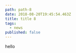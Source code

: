 ```yaml
---
path: path-8
date: 2018-08-20T19:45:54.463Z
title: title 8
tags:
  - news
published: false
---
```

hello
